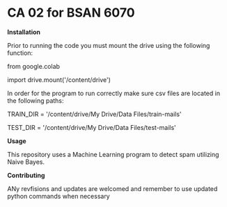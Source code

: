 # CA 02 for BSAN 6070

**Installation**

Prior to running the code you must mount the drive using the following function:

from google.colab 

import drive.mount('/content/drive')

In order for the program to run correctly make sure csv files are located in the following paths:

TRAIN_DIR = '/content/drive/My Drive/Data Files/train-mails'

TEST_DIR = '/content/drive/My Drive/Data Files/test-mails'


**Usage** 

This repository uses a Machine Learning program to detect spam utilizing Naive Bayes.

**Contributing**

ANy revfisions and updates are welcomed and remember to use updated python commands when necessary
